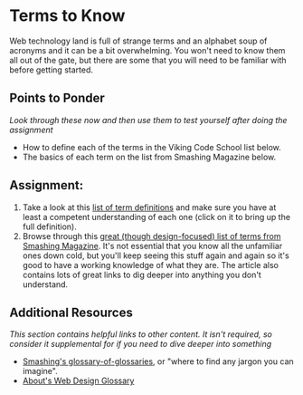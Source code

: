 # Terms to Know
<!-- *Estimated Time: 1-2 hrs* -->

Web technology land is full of strange terms and an alphabet soup of acronyms and it can be a bit overwhelming.  You won't need to know them all out of the gate, but there are some that you will need to be familiar with before getting started.

## Points to Ponder

*Look through these now and then use them to test yourself after doing the assignment*


* How to define each of the terms in the Viking Code School list below.
* The basics of each term on the list from Smashing Magazine below.

## Assignment:

1. Take a look at this [list of term definitions](http://www.vikingcodeschool.com/web-development-basics/terms-to-know) and make sure you have at least a competent understanding of each one (click on it to bring up the full definition).
2. Browse through this [great (though design-focused) list of terms from Smashing Magazine](http://www.smashingmagazine.com/2009/05/21/web-design-industry-jargon-glossary-and-resources/).  It's not essential that you know all the unfamiliar ones down cold, but you'll keep seeing this stuff again and again so it's good to have a working knowledge of what they are.  The article also contains lots of great links to dig deeper into anything you don't understand.

## Additional Resources

*This section contains helpful links to other content. It isn't required, so consider it supplemental for if you need to dive deeper into something*

* [Smashing's glossary-of-glossaries](http://www.smashingmagazine.com/2009/05/29/useful-glossaries-for-web-designers-and-developers/), or "where to find any jargon you can imagine".
* [About's Web Design Glossary](http://webdesign.about.com/od/webdesignhtmlatoz/a/blglossary.htm)
